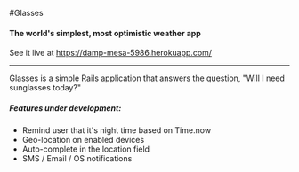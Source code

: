 #Glasses
#### The world's simplest, most optimistic weather app
See it live at https://damp-mesa-5986.herokuapp.com/

----------------------------------------------------

Glasses is a simple Rails application that answers the question, "Will I need sunglasses today?"

##### Features under development:
* Remind user that it's night time based on Time.now
* Geo-location on enabled devices
* Auto-complete in the location field
* SMS / Email / OS notifications
